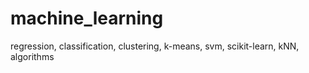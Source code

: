 # machine_learning
regression, classification, clustering, k-means, svm, scikit-learn, kNN, algorithms
